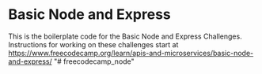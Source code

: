 # Basic Node and Express

This is the boilerplate code for the Basic Node and Express Challenges. Instructions for working on these challenges start at https://www.freecodecamp.org/learn/apis-and-microservices/basic-node-and-express/
"# freecodecamp_node" 
